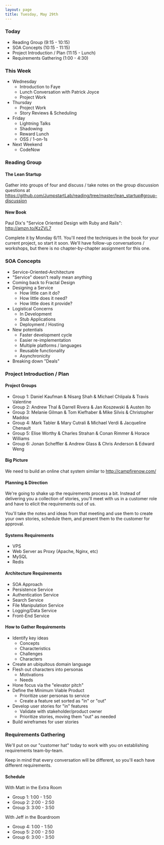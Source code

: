 ```yaml
---
layout: page
title: Tuesday, May 29th
---
```


### Today

* Reading Group (9:15 - 10:15)
* SOA Concepts (10:15 - 11:15)
* Project Introduction / Plan (11:15 - Lunch)
* Requirements Gathering (1:00 - 4:30)

### This Week

* Wednesday
  * Introduction to Faye
  * Lunch Conversation with Patrick Joyce
  * Project Work
* Thursday
  * Project Work
  * Story Reviews & Scheduling
* Friday
  * Lightning Talks
  * Shadowing
  * Reward Lunch
  * OSS / 1-on-1s
* Next Weekend
  * CodeNow

### Reading Group

#### The Lean Startup

Gather into groups of four and discuss / take notes on the group discussion questions at https://github.com/JumpstartLab/reading/tree/master/lean_startup#group-discussion

#### New Book

Paul Dix's "Service Oriented Design with Ruby and Rails": http://amzn.to/KzZVL7

Complete it by Monday 6/11. You'll need the techniques in the book for your current project, so start it soon. We'll have follow-up conversations / workshops, but there is no chapter-by-chapter assignment for this one.

### SOA Concepts

* Service-Oriented-Architecture
* "Service" doesn't really mean anything
* Coming back to Fractal Design
* Designing a Service
  * How little can it do?
  * How little does it need?
  * How little does it provide?
* Logistical Concerns
  * In Development
  * Stub Applications
  * Deployment / Hosting
* New potentials
  * Faster development cycle
  * Easier re-implementation
  * Multiple platforms / languages
  * Reusable functionality
  * Asynchronicity 
* Breaking down "Deals"

### Project Introduction / Plan

#### Project Groups

* Group 1: Daniel Kaufman & Nisarg Shah & Michael Chlipala & Travis Valentine
* Group 2: Andrew Thal & Darrell Rivera & Jan Koszewski & Austen Ito
* Group 3: Melanie Gilman & Tom Kiefhaber & Mike Silvis & Christopher Maddox
* Group 4: Mark Tabler & Mary Cutrali & Michael Verdi & Jacqueline Chenault
* Group 5: Elise Worthy & Charles Strahan & Conan Rimmer & Horace Williams
* Group 6: Jonan Scheffler & Andrew Glass & Chris Anderson & Edward Weng

#### Big Picture

We need to build an online chat system similar to http://campfirenow.com/

#### Planning & Direction

We're going to shake up the requirements process a bit. Instead of delivering you a collection of stories, you'll meet with us in a customer role and have to elicit the requirements out of us.

You'll take the notes and ideas from that meeting and use them to create your own stories, schedule them, and present them to the customer for approval.

#### Systems Requirements

* VPS
* Web Server as Proxy (Apache, Nginx, etc)
* MySQL
* Redis

#### Architecture Requirements

* SOA Approach
* Persistence Service
* Authentication Service
* Search Service
* File Manipulation Service
* Logging/Data Service
* Front-End Service

#### How to Gather Requirements

* Identify key ideas
    * Concepts
    * Characteristics
    * Challenges
    * Characters
* Create an ubiquitous domain language
* Flesh out characters into personas
    * Motivations
    * Needs
* Hone focus via the "elevator pitch"
* Define the Minimum Viable Product
    * Prioritize user personas to service
    * Create a feature set sorted as "in" or "out"
* Develop user stories for "in" features
    * Validate with stakeholder/product owner
    * Prioritize stories, moving them "out" as needed
* Build wireframes for user stories

### Requirements Gathering

We'll put on our "customer hat" today to work with you on establishing requirements team-by-team.

Keep in mind that every conversation will be different, so you'll each have different requirements.

#### Schedule

With Matt in the Extra Room

* Group 1: 1:00 - 1:50
* Group 2: 2:00 - 2:50
* Group 3: 3:00 - 3:50

With Jeff in the Boardroom

* Group 4: 1:00 - 1:50
* Group 5: 2:00 - 2:50
* Group 6: 3:00 - 3:50
